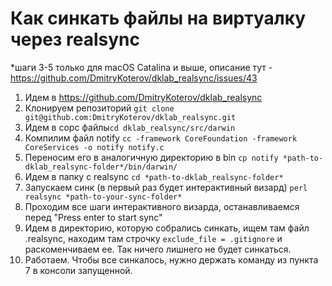 # Как синкать файлы на виртуалку через realsync

*шаги 3-5 только для macOS Catalina и выше, описание тут - https://github.com/DmitryKoterov/dklab_realsync/issues/43

1. Идем в https://github.com/DmitryKoterov/dklab_realsync
2. Клонируем репозиторий `git clone git@github.com:DmitryKoterov/dklab_realsync.git`
3. Идем в сорс файлы`cd dklab_realsync/src/darwin`
4. Компилим файл notify `cc -framework CoreFoundation -framework CoreServices -o notify notify.c`
5. Переносим его в аналогичную директорию в bin `cp notify *path-to-dklab_realsync-folder*/bin/darwin/`
6. Идем в папку с realsync `cd *path-to-dklab_realsync-folder*`
7. Запускаем синк (в первый раз будет интерактивный визард) `perl realsync *path-to-your-sync-folder*`
8. Проходим все шаги интерактивного визарда, останавливаемся перед "Press enter to start sync"
9. Идем в директорию, которую собрались синкать, ищем там файл .realsync, находим там строчку `exclude_file = .gitignore` и раскоменчиваем ее. Так ничего лишнего не будет синкаться.
10. Работаем. Чтобы все синкалось, нужно держать команду из пункта 7 в консоли запущенной.
